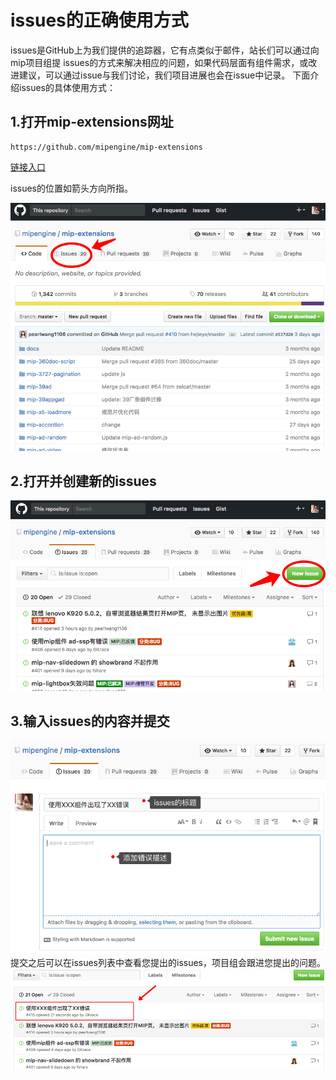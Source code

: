 # issues的正确使用方式
issues是GitHub上为我们提供的追踪器，它有点类似于邮件，站长们可以通过向mip项目组提 issues的方式来解决相应的问题，如果代码层面有组件需求，或改进建议，可以通过issue与我们讨论，我们项目进展也会在issue中记录。
下面介绍issues的具体使用方式：

## 1.打开mip-extensions网址 
```
https://github.com/mipengine/mip-extensions
```   
[链接入口](https://github.com/mipengine/mip-extensions)  

issues的位置如箭头方向所指。   

![mip-extensions](./img/16_1.jpg) 

## 2.打开并创建新的issues

![new issues](./img/16_2.jpg)   

## 3.输入issues的内容并提交

![content](./img/16_3.jpg)   
 提交之后可以在issues列表中查看您提出的issues，项目组会跟进您提出的问题。    
 ![list](./img/16_4.jpg)    
